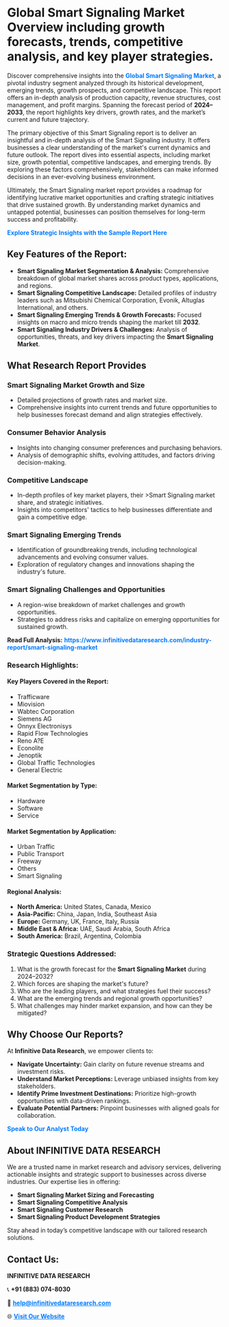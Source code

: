 <h1>Global Smart Signaling Market Overview including growth forecasts, trends, competitive analysis, and key player strategies.</h1>
<p>
Discover comprehensive insights into the 
<a href="https://www.infinitivedataresearch.com/industry-report/smart-signaling-market" rel="dofollow" style="color: #007BFF; text-decoration: none;"><strong>Global Smart Signaling Market</strong></a>, a pivotal industry segment analyzed through its historical development, emerging trends, growth prospects, and competitive landscape. This report offers an in-depth analysis of production capacity, revenue structures, cost management, and profit margins. Spanning the forecast period of <strong>2024–2033</strong>, the report highlights key drivers, growth rates, and the market’s current and future trajectory.
</p>
<p>
The primary objective of this Smart Signaling report is to deliver an insightful and in-depth analysis of the Smart Signaling industry. It offers businesses a clear understanding of the market's current dynamics and future outlook. The report dives into essential aspects, including market size, growth potential, competitive landscapes, and emerging trends. By exploring these factors comprehensively, stakeholders can make informed decisions in an ever-evolving business environment.
</p>
<p>
Ultimately, the Smart Signaling market report provides a roadmap for identifying lucrative market opportunities and crafting strategic initiatives that drive sustained growth. By understanding market dynamics and untapped potential, businesses can position themselves for long-term success and profitability.
</p>
<p>
<a href="https://www.infinitivedataresearch.com/request-sample/reportId=102751" style="color: #007BFF; text-decoration: none;"><strong>Explore Strategic Insights with the Sample Report Here</strong></a>
</p>

<h2>Key Features of the Report:</h2>
<ul>
<li><strong>Smart Signaling Market Segmentation & Analysis:</strong> Comprehensive breakdown of global market shares across product types, applications, and regions.</li>
<li><strong>Smart Signaling Competitive Landscape:</strong> Detailed profiles of industry leaders such as Mitsubishi Chemical Corporation, Evonik, Altuglas International, and others.</li>
<li><strong>Smart Signaling Emerging Trends & Growth Forecasts:</strong> Focused insights on macro and micro trends shaping the market till <strong>2032</strong>.</li>
<li><strong>Smart Signaling Industry Drivers & Challenges:</strong> Analysis of opportunities, threats, and key drivers impacting the <strong>Smart Signaling Market</strong>.</li>
</ul>

<h2>What Research Report Provides</h2>
<h3>Smart Signaling Market Growth and Size</h3>
<ul>
<li>Detailed projections of growth rates and market size.</li>
<li>Comprehensive insights into current trends and future opportunities to help businesses forecast demand and align strategies effectively.</li>
</ul>

<h3>Consumer Behavior Analysis</h3>
<ul>
<li>Insights into changing consumer preferences and purchasing behaviors.</li>
<li>Analysis of demographic shifts, evolving attitudes, and factors driving decision-making.</li>
</ul>

<h3>Competitive Landscape</h3>
<ul>
<li>In-depth profiles of key market players, their >Smart Signaling market share, and strategic initiatives.</li>
<li>Insights into competitors' tactics to help businesses differentiate and gain a competitive edge.</li>
</ul>

<h3>Smart Signaling Emerging Trends</h3>
<ul>
<li>Identification of groundbreaking trends, including technological advancements and evolving consumer values.</li>
<li>Exploration of regulatory changes and innovations shaping the industry's future.</li>
</ul>

<h3>Smart Signaling Challenges and Opportunities</h3>
<ul>
<li>A region-wise breakdown of market challenges and growth opportunities.</li>
<li>Strategies to address risks and capitalize on emerging opportunities for sustained growth.</li>
</ul>
<p><strong>Read Full Analysis:</strong> <a href="https://www.infinitivedataresearch.com/industry-report/smart-signaling-market" rel="dofollow" style="color: #007BFF; text-decoration: none;"><strong>https://www.infinitivedataresearch.com/industry-report/smart-signaling-market</strong></a></p>
<h3>Research Highlights:</h3>
<h4>Key Players Covered in the Report:</h4>
<ul><li>Trafficware</li><li>Miovision</li><li>Wabtec Corporation</li><li>Siemens AG</li><li>Onnyx Electronisys</li><li>Rapid Flow Technologies</li><li>Reno A?E</li><li>Econolite</li><li>Jenoptik</li><li>Global Traffic Technologies</li><li>General Electric</li></ul>
<h4>Market Segmentation by Type:</h4>
<ul><li>Hardware</li><li>Software</li><li>Service</li></ul>
<h4>Market Segmentation by Application:</h4>
<ul><li>Urban Traffic</li><li>Public Transport</li><li>Freeway</li><li>Others</li><li>Smart Signaling</li></ul>

<h4>Regional Analysis:</h4>
<ul>
<li><strong>North America:</strong> United States, Canada, Mexico</li>
<li><strong>Asia-Pacific:</strong> China, Japan, India, Southeast Asia</li>
<li><strong>Europe:</strong> Germany, UK, France, Italy, Russia</li>
<li><strong>Middle East & Africa:</strong> UAE, Saudi Arabia, South Africa</li>
<li><strong>South America:</strong> Brazil, Argentina, Colombia</li>
</ul>

<h3>Strategic Questions Addressed:</h3>
<ol>
<li>What is the growth forecast for the <strong>Smart Signaling Market</strong> during 2024–2032?</li>
<li>Which forces are shaping the market's future?</li>
<li>Who are the leading players, and what strategies fuel their success?</li>
<li>What are the emerging trends and regional growth opportunities?</li>
<li>What challenges may hinder market expansion, and how can they be mitigated?</li>
</ol>

<h2>Why Choose Our Reports?</h2>
<p>At <strong>Infinitive Data Research</strong>, we empower clients to:</p>
<ul>
<li><strong>Navigate Uncertainty:</strong> Gain clarity on future revenue streams and investment risks.</li>
<li><strong>Understand Market Perceptions:</strong> Leverage unbiased insights from key stakeholders.</li>
<li><strong>Identify Prime Investment Destinations:</strong> Prioritize high-growth opportunities with data-driven rankings.</li>
<li><strong>Evaluate Potential Partners:</strong> Pinpoint businesses with aligned goals for collaboration.</li>
</ul>
<p><a href="https://www.infinitivedataresearch.com/industry-report/smart-signaling-market" rel="dofollow" style="color: #007BFF; text-decoration: none;"><strong>Speak to Our Analyst Today</strong></a></p>

<h2>About INFINITIVE DATA RESEARCH</h2>
<p>We are a trusted name in market research and advisory services, delivering actionable insights and strategic support to businesses across diverse industries. Our expertise lies in offering:</p>
<ul>
<li><strong>Smart Signaling Market Sizing and Forecasting</strong></li>
<li><strong>Smart Signaling Competitive Analysis</strong></li>
<li><strong>Smart Signaling Customer Research</strong></li>
<li><strong>Smart Signaling Product Development Strategies</strong></li>
</ul>
<p>Stay ahead in today’s competitive landscape with our tailored research solutions.</p>

<h2>Contact Us:</h2>
<p><strong>INFINITIVE DATA RESEARCH</strong></p>
<p>📞 <strong>+91 (883) 074-8030</strong></p>
<p>📧 <strong><a href="mailto:help@infinitivedataresearch.com" style="color: #007BFF;">help@infinitivedataresearch.com</a></strong></p>
<p>🌐 <strong><a href="https://www.infinitivedataresearch.com" rel="dofollow" style="color: #007BFF;">Visit Our Website</a></strong></p>